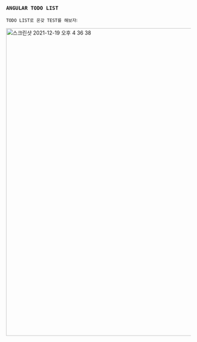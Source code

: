 ### `ANGULAR TODO LIST`

    TODO LIST로 온갖 TEST를 해보자❕

<img width="839" alt="스크린샷 2021-12-19 오후 4 36 38" src="https://user-images.githubusercontent.com/50862052/146667597-48388592-f779-46a2-80c3-c89b23a8c9b0.png">
